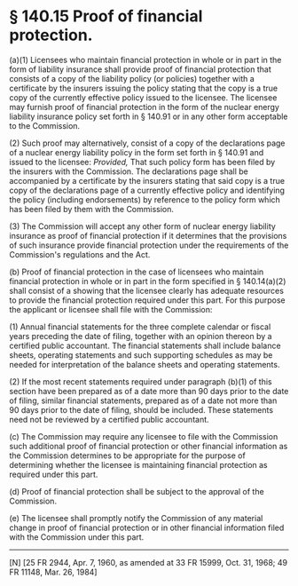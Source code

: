# § 140.15   Proof of financial protection.

(a)(1) Licensees who maintain financial protection in whole or in part in the form of liability insurance shall provide proof of financial protection that consists of a copy of the liability policy (or policies) together with a certificate by the insurers issuing the policy stating that the copy is a true copy of the currently effective policy issued to the licensee. The licensee may furnish proof of financial protection in the form of the nuclear energy liability insurance policy set forth in § 140.91 or in any other form acceptable to the Commission.


(2) Such proof may alternatively, consist of a copy of the declarations page of a nuclear energy liability policy in the form set forth in § 140.91 and issued to the licensee: *Provided,* That such policy form has been filed by the insurers with the Commission. The declarations page shall be accompanied by a certificate by the insurers stating that said copy is a true copy of the declarations page of a currently effective policy and identifying the policy (including endorsements) by reference to the policy form which has been filed by them with the Commission. 


(3) The Commission will accept any other form of nuclear energy liability insurance as proof of financial protection if it determines that the provisions of such insurance provide financial protection under the requirements of the Commission's regulations and the Act. 


(b) Proof of financial protection in the case of licensees who maintain financial protection in whole or in part in the form specified in § 140.14(a)(2) shall consist of a showing that the licensee clearly has adequate resources to provide the financial protection required under this part. For this purpose the applicant or licensee shall file with the Commission: 


(1) Annual financial statements for the three complete calendar or fiscal years preceding the date of filing, together with an opinion thereon by a certified public accountant. The financial statements shall include balance sheets, operating statements and such supporting schedules as may be needed for interpretation of the balance sheets and operating statements. 


(2) If the most recent statements required under paragraph (b)(1) of this section have been prepared as of a date more than 90 days prior to the date of filing, similar financial statements, prepared as of a date not more than 90 days prior to the date of filing, should be included. These statements need not be reviewed by a certified public accountant. 


(c) The Commission may require any licensee to file with the Commission such additional proof of financial protection or other financial information as the Commission determines to be appropriate for the purpose of determining whether the licensee is maintaining financial protection as required under this part. 


(d) Proof of financial protection shall be subject to the approval of the Commission. 


(e) The licensee shall promptly notify the Commission of any material change in proof of financial protection or in other financial information filed with the Commission under this part. 



---

[N] [25 FR 2944, Apr. 7, 1960, as amended at 33 FR 15999, Oct. 31, 1968; 49 FR 11148, Mar. 26, 1984] 




